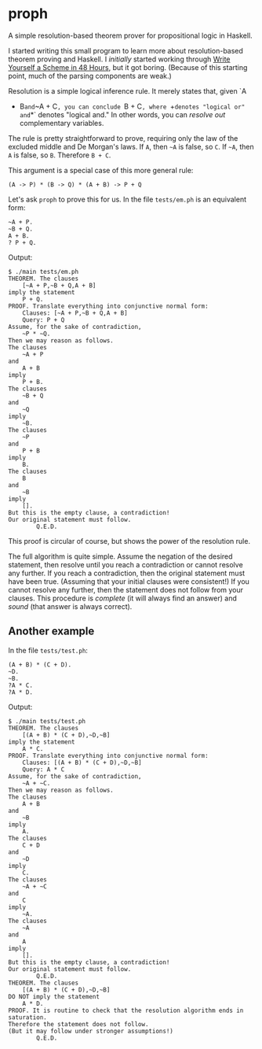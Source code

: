 # proph

A simple resolution-based theorem prover for propositional logic in Haskell.

I started writing this small program to learn more about resolution-based
theorem proving and Haskell. I *initially* started working through [Write
Yourself a Scheme in 48
Hours](https://en.wikibooks.org/wiki/Write_Yourself_a_Scheme_in_48_Hours), but
it got boring. (Because of this starting point, much of the parsing components
are weak.)

Resolution is a simple logical inference rule. It merely states that, given `A
+ B` and `~A + C`, you can conclude `B + C`, where `+` denotes "logical or" and
`*` denotes "logical and." In other words, you can *resolve out* complementary
variables.

The rule is pretty straightforward to prove, requiring only the law of the
excluded middle and De Morgan's laws. If `A`, then `~A` is false, so `C`. If
`~A`, then `A` is false, so `B`. Therefore `B + C`.

This argument is a special case of this more general rule:

```
(A -> P) * (B -> Q) * (A + B) -> P + Q
```

Let's ask `proph` to prove this for us. In the file `tests/em.ph` is an
equivalent form:

```
~A + P.
~B + Q.
A + B.
? P + Q.
```

Output:

```
$ ./main tests/em.ph
THEOREM. The clauses
	[~A + P,~B + Q,A + B]
imply the statement
	P + Q.
PROOF. Translate everything into conjunctive normal form:
	Clauses: [~A + P,~B + Q,A + B]
	Query: P + Q
Assume, for the sake of contradiction,
	~P * ~Q.
Then we may reason as follows.
The clauses
	~A + P
and
	A + B
imply
	P + B.
The clauses
	~B + Q
and
	~Q
imply
	~B.
The clauses
	~P
and
	P + B
imply
	B.
The clauses
	B
and
	~B
imply
	[].
But this is the empty clause, a contradiction!
Our original statement must follow.
		Q.E.D.
```

This proof is circular of course, but shows the power of the resolution rule.

The full algorithm is quite simple. Assume the negation of the desired
statement, then resolve until you reach a contradiction or cannot resolve any
further. If you reach a contradiction, then the original statement must have
been true. (Assuming that your initial clauses were consistent!) If you cannot
resolve any further, then the statement does not follow from your clauses. This
procedure is *complete* (it will always find an answer) and *sound* (that
answer is always correct).

## Another example

In the file `tests/test.ph`:

```
(A + B) * (C + D).
~D.
~B.
?A * C.
?A * D.
```

Output:

```
$ ./main tests/test.ph
THEOREM. The clauses
	[(A + B) * (C + D),~D,~B]
imply the statement
	A * C.
PROOF. Translate everything into conjunctive normal form:
	Clauses: [(A + B) * (C + D),~D,~B]
	Query: A * C
Assume, for the sake of contradiction,
	~A + ~C.
Then we may reason as follows.
The clauses
	A + B
and
	~B
imply
	A.
The clauses
	C + D
and
	~D
imply
	C.
The clauses
	~A + ~C
and
	C
imply
	~A.
The clauses
	~A
and
	A
imply
	[].
But this is the empty clause, a contradiction!
Our original statement must follow.
		Q.E.D.
THEOREM. The clauses
	[(A + B) * (C + D),~D,~B]
DO NOT imply the statement
	A * D.
PROOF. It is routine to check that the resolution algorithm ends in saturation.
Therefore the statement does not follow.
(But it may follow under stronger assumptions!)
		Q.E.D.
```
